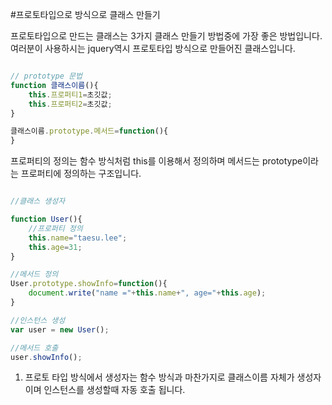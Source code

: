 #프로토타입으로 방식으로 클래스 만들기

프로토타입으로 만드는 클래스는 3가지 클래스 만들기 방법중에 가장 좋은 방법입니다. 여러분이 사용하시는 jquery역시 프로토타입 방식으로 만들어진 클래스입니다.

```javascript 

// prototype 문법
function 클래스이름(){
	this.프로퍼티1=초깃값;
	this.프로퍼티2=초깃값;	
}

클래스이름.prototype.메서드=function(){
}

```

프로퍼티의 정의는 함수 방식처럼 this를 이용해서 정의하며 메서드는 prototype이라는 프로퍼티에 정의하는 구조입니다.

```javascript

//클래스 생성자

function User(){
	//프로퍼티 정의
	this.name="taesu.lee";
	this.age=31;
}

//메서드 정의
User.prototype.showInfo=function(){
	document.write("name ="+this.name+", age="+this.age);
}

//인스턴스 생성
var user = new User();

//메서드 호출
user.showInfo();

```

1. 프로토 타입 방식에서 생성자는 함수 방식과 마찬가지로 클래스이름 자체가 생성자이며 인스턴스를 생성할때 자동 호출 됩니다.







